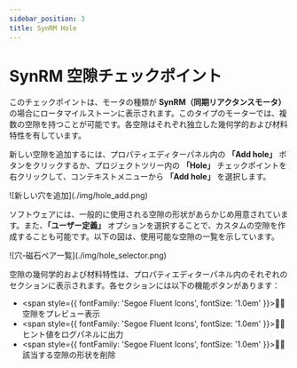 ```yaml
---
sidebar_position: 3
title: SynRM Hole
---
```


# SynRM 空隙チェックポイント

このチェックポイントは、モータの種類が **SynRM（同期リアクタンスモータ）** の場合にロータマイルストーンに表示されます。このタイプのモーターでは、複数の空隙を持つことが可能です。各空隙はそれぞれ独立した幾何学的および材料特性を有しています。

新しい空隙を追加するには、プロパティエディターパネル内の **「Add hole」** ボタンをクリックするか、プロジェクトツリー内の **「Hole」** チェックポイントを右クリックして、コンテキストメニューから **「Add hole」** を選択します。

<p>![新しい穴を追加](./img/hole_add.png)</p>

ソフトウェアには、一般的に使用される空隙の形状があらかじめ用意されています。また、**「ユーザー定義」** オプションを選択することで、カスタムの空隙を作成することも可能です。以下の図は、使用可能な空隙の一覧を示しています。

<p>![穴-磁石ペア一覧](./img/hole_selector.png)</p>

空隙の幾何学的および材料特性は、プロパティエディターパネル内のそれぞれのセクションに表示されます。各セクションには以下の機能ボタンがあります：

- <span style={{ fontFamily: 'Segoe Fluent Icons', fontSize: '1.0em' }}>&#xE9CE;</span>：空隙をプレビュー表示
- <span style={{ fontFamily: 'Segoe Fluent Icons', fontSize: '1.0em' }}>&#xEC5B;</span>：ヒント値をログパネルに出力
- <span style={{ fontFamily: 'Segoe Fluent Icons', fontSize: '1.0em' }}>&#xE74D;</span>：該当する空隙の形状を削除
